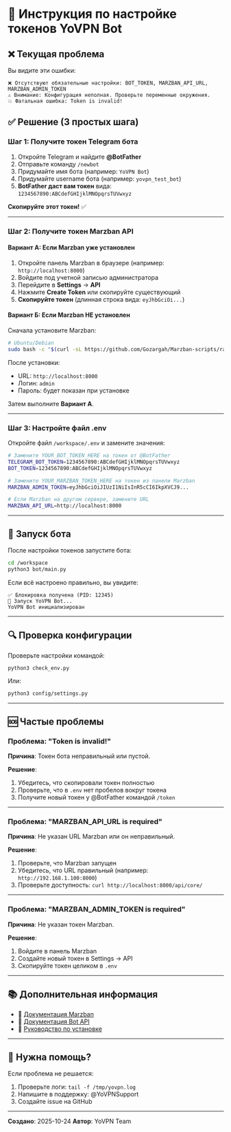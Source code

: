 # 🔐 Инструкция по настройке токенов YoVPN Bot

## ❌ Текущая проблема

Вы видите эти ошибки:
```
❌ Отсутствуют обязательные настройки: BOT_TOKEN, MARZBAN_API_URL, MARZBAN_ADMIN_TOKEN
⚠️ Внимание: Конфигурация неполная. Проверьте переменные окружения.
💥 Фатальная ошибка: Token is invalid!
```

## ✅ Решение (3 простых шага)

### Шаг 1: Получите токен Telegram бота

1. Откройте Telegram и найдите **@BotFather**
2. Отправьте команду `/newbot`
3. Придумайте имя бота (например: `YoVPN Bot`)
4. Придумайте username бота (например: `yovpn_test_bot`)
5. **BotFather даст вам токен** вида: `1234567890:ABCdefGHIjklMNOpqrsTUVwxyz`

**Скопируйте этот токен!** ✅

---

### Шаг 2: Получите токен Marzban API

#### Вариант А: Если Marzban уже установлен

1. Откройте панель Marzban в браузере (например: `http://localhost:8000`)
2. Войдите под учетной записью администратора
3. Перейдите в **Settings** → **API**
4. Нажмите **Create Token** или скопируйте существующий
5. **Скопируйте токен** (длинная строка вида: `eyJhbGciOi...`)

#### Вариант Б: Если Marzban НЕ установлен

Сначала установите Marzban:

```bash
# Ubuntu/Debian
sudo bash -c "$(curl -sL https://github.com/Gozargah/Marzban-scripts/raw/master/marzban.sh)" @ install
```

После установки:
- URL: `http://localhost:8000`
- Логин: `admin`
- Пароль: будет показан при установке

Затем выполните **Вариант А**.

---

### Шаг 3: Настройте файл .env

Откройте файл `/workspace/.env` и замените значения:

```bash
# Замените YOUR_BOT_TOKEN_HERE на токен от @BotFather
TELEGRAM_BOT_TOKEN=1234567890:ABCdefGHIjklMNOpqrsTUVwxyz
BOT_TOKEN=1234567890:ABCdefGHIjklMNOpqrsTUVwxyz

# Замените YOUR_MARZBAN_TOKEN_HERE на токен из панели Marzban
MARZBAN_ADMIN_TOKEN=eyJhbGciOiJIUzI1NiIsInR5cCI6IkpXVCJ9...

# Если Marzban на другом сервере, замените URL
MARZBAN_API_URL=http://localhost:8000
```

---

## 🚀 Запуск бота

После настройки токенов запустите бота:

```bash
cd /workspace
python3 bot/main.py
```

Если всё настроено правильно, вы увидите:

```
✅ Блокировка получена (PID: 12345)
🚀 Запуск YoVPN Bot...
YoVPN Bot инициализирован
```

---

## 🔍 Проверка конфигурации

Проверьте настройки командой:

```bash
python3 check_env.py
```

Или:

```bash
python3 config/settings.py
```

---

## 🆘 Частые проблемы

### Проблема: "Token is invalid!"

**Причина**: Токен бота неправильный или пустой.

**Решение**:
1. Убедитесь, что скопировали токен полностью
2. Проверьте, что в `.env` нет пробелов вокруг токена
3. Получите новый токен у @BotFather командой `/token`

---

### Проблема: "MARZBAN_API_URL is required"

**Причина**: Не указан URL Marzban или он неправильный.

**Решение**:
1. Проверьте, что Marzban запущен
2. Убедитесь, что URL правильный (например: `http://192.168.1.100:8000`)
3. Проверьте доступность: `curl http://localhost:8000/api/core/`

---

### Проблема: "MARZBAN_ADMIN_TOKEN is required"

**Причина**: Не указан токен Marzban.

**Решение**:
1. Войдите в панель Marzban
2. Создайте новый токен в Settings → API
3. Скопируйте токен целиком в `.env`

---

## 📚 Дополнительная информация

- 📖 [Документация Marzban](https://github.com/Gozargah/Marzban)
- 📖 [Документация Bot API](https://core.telegram.org/bots)
- 📖 [Руководство по установке](INSTALL_GUIDE.md)

---

## 💬 Нужна помощь?

Если проблема не решается:

1. Проверьте логи: `tail -f /tmp/yovpn.log`
2. Напишите в поддержку: @YoVPNSupport
3. Создайте issue на GitHub

---

**Создано**: 2025-10-24
**Автор**: YoVPN Team
